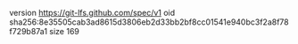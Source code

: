 version https://git-lfs.github.com/spec/v1
oid sha256:8e35505cab3ad8615d3806eb2d33bb2bf8cc01541e940bc3f2a8f78f729b87a1
size 169
